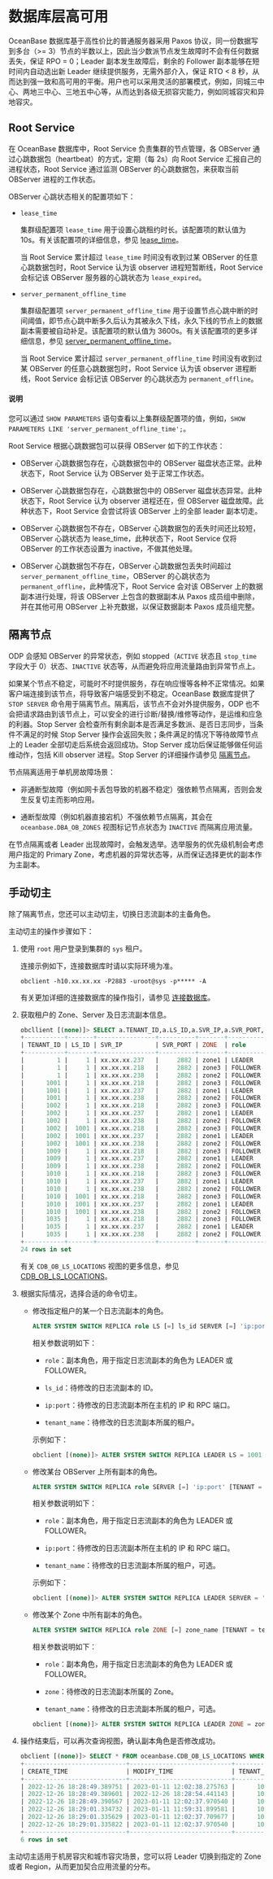 # 数据库层高可用

OceanBase 数据库基于高性价比的普通服务器采用 Paxos 协议，同一份数据写到多台（>= 3）节点的半数以上，因此当少数派节点发生故障时不会有任何数据丢失，保证 RPO = 0；Leader 副本发生故障后，剩余的 Follower 副本能够在短时间内自动选出新 Leader 继续提供服务，无需外部介入，保证 RTO < 8 秒，从而达到强一致和高可用的平衡。用户也可以采用灵活的部署模式，例如，同城三中心、两地三中心、三地五中心等，从而达到各级无损容灾能力，例如同城容灾和异地容灾。

## Root Service

在 OceanBase 数据库中，Root Service 负责集群的节点管理，各 OBServer 通过心跳数据包（heartbeat）的方式，定期（每 2s）向 Root Service 汇报自己的进程状态，Root Service 通过监测 OBServer 的心跳数据包，来获取当前 OBServer 进程的工作状态。

OBServer 心跳状态相关的配置项如下：

* `lease_time`
  
  集群级配置项 `lease_time` 用于设置心跳租约时长。该配置项的默认值为 10s。有关该配置项的详细信息，参见 [lease_time](../../../7.reference/5.system-reference/1.system-configuration-items/3.cluster-level-configuration-items/118.lease_time.md)。

  当 Root Service 累计超过 `lease_time` 时间没有收到过某 OBServer 的任意心跳数据包时，Root Service 认为该 observer 进程短暂断线，Root Service 会标记该 OBServer 服务器的心跳状态为 `lease_expired`。

* `server_permanent_offline_time`
  
  集群级配置项 `server_permanent_offline_time` 用于设置节点心跳中断的时间阈值，即节点心跳中断多久后认为其被永久下线，永久下线的节点上的数据副本需要被自动补足。该配置项的默认值为 3600s。有关该配置项的更多详细信息，参见 [server_permanent_offline_time](../../../7.reference/5.system-reference/1.system-configuration-items/3.cluster-level-configuration-items-1/190.server_permanent_offline_time-1-2-3.md)。

  当 Root Service 累计超过 `server_permanent_offline_time` 时间没有收到过某 OBServer 的任意心跳数据包时，Root Service 认为该 observer 进程断线，Root Service 会标记该 OBServer 的心跳状态为 `permanent_offline`。

<main id="notice" type='explain'>
      <h4>说明</h4>
      <p>您可以通过 <code>SHOW PARAMETERS</code> 语句查看以上集群级配置项的值，例如，<code>SHOW PARAMETERS LIKE 'server_permanent_offline_time';</code>。</p>
</main>

Root Service 根据心跳数据包可以获得 OBServer 如下的工作状态：

* OBServer 心跳数据包存在，心跳数据包中的 OBServer 磁盘状态正常。此种状态下，Root Service 认为 OBServer 处于正常工作状态。

* OBServer 心跳数据包存在，心跳数据包中的 OBServer 磁盘状态异常。此种状态下，Root Service 认为 observer 进程还在，但 OBServer 磁盘故障。此种状态下，Root Service 会尝试将该 OBServer 上的全部 leader 副本切走。

* OBServer 心跳数据包不存在，OBServer 心跳数据包的丢失时间还比较短，OBServer 心跳状态为 lease_time，此种状态下，Root Service 仅将 OBServer 的工作状态设置为 inactive，不做其他处理。

* OBServer 心跳数据包不存在，OBServer 心跳数据包丢失时间超过 `server_permanent_offline_time`，OBServer 的心跳状态为 `permanent_offline`，此种情况下，Root Service 会对该 OBServer 上的数据副本进行处理，将该 OBServer 上包含的数据副本从 Paxos 成员组中删除，并在其他可用 OBServer 上补充数据，以保证数据副本 Paxos 成员组完整。

## 隔离节点

ODP 会感知 OBServer 的异常状态，例如 stopped（`ACTIVE` 状态且 `stop_time` 字段大于 0）状态、`INACTIVE` 状态等，从而避免将应用流量路由到异常节点上。

如果某个节点不稳定，可能时不时提供服务，存在响应慢等各种不正常情况。如果客户端连接到该节点，将导致客户端感受到不稳定。OceanBase 数据库提供了 `STOP SERVER` 命令用于隔离节点。隔离后，该节点不会对外提供服务，ODP 也不会把请求路由到该节点上，可以安全的进行诊断/替换/维修等动作，是运维和应急的利器。Stop Server 会检查所有剩余副本是否满足多数派、是否日志同步，当条件不满足的时候 Stop Server 操作会返回失败；条件满足的情况下等待故障节点上的 Leader 全部切走后系统会返回成功。Stop Server 成功后保证能够做任何运维动作，包括 Kill observer 进程。Stop Server 的详细操作请参见 [隔离节点](暂时无法加链接)。

节点隔离适用于单机房故障场景：

* 非通断型故障（例如网卡丢包导致的机器不稳定）强依赖节点隔离，否则会发生反复切主而影响应用。

* 通断型故障（例如机器直接宕机）不强依赖节点隔离，其会在 `oceanbase.DBA_OB_ZONES` 视图标记节点状态为 `INACTIVE` 而隔离应用流量。

在节点隔离或者 Leader 出现故障时，会触发选举。选举服务的优先级机制会考虑用户指定的 Primary Zone，考虑机器的异常状态等，从而保证选择更优的副本作为主副本。

## 手动切主

除了隔离节点，您还可以主动切主，切换日志流副本的主备角色。

主动切主的操作步骤如下：

1. 使用 `root` 用户登录到集群的 `sys` 租户。

   连接示例如下，连接数据库时请以实际环境为准。

   ```shell
   obclient -h10.xx.xx.xx -P2883 -uroot@sys -p***** -A
   ```

   有关更加详细的连接数据库的操作指引，请参见 [连接数据库](../../../3.develop/1.application-development-based-on-mysql-mode/1.database-connection-of-mysql/1.connection-mode-overview.md)。

2. 获取租户的 Zone、Server 及日志流副本信息。

   ```sql
   obcllient [(none)]> SELECT a.TENANT_ID,a.LS_ID,a.SVR_IP,a.SVR_PORT,a.ZONE,a.role,b.TENANT_NAME,b.TENANT_TYPE FROM oceanbase.CDB_OB_LS_LOCATIONS a, oceanbase.DBA_OB_TENANTS b WHERE a.TENANT_ID=b.TENANT_ID;
   +-----------+-------+----------------+----------+-------+----------+-------------+-------------+
   | TENANT_ID | LS_ID | SVR_IP         | SVR_PORT | ZONE  | role     | TENANT_NAME | TENANT_TYPE |
   +-----------+-------+----------------+----------+-------+----------+-------------+-------------+
   |         1 |     1 | xx.xx.xx.237   |     2882 | zone1 | LEADER   | sys         | SYS         |
   |         1 |     1 | xx.xx.xx.218   |     2882 | zone3 | FOLLOWER | sys         | SYS         |
   |         1 |     1 | xx.xx.xx.238   |     2882 | zone2 | FOLLOWER | sys         | SYS         |
   |      1001 |     1 | xx.xx.xx.218   |     2882 | zone3 | FOLLOWER | META$1002   | META        |
   |      1001 |     1 | xx.xx.xx.237   |     2882 | zone1 | LEADER   | META$1002   | META        |
   |      1001 |     1 | xx.xx.xx.238   |     2882 | zone2 | FOLLOWER | META$1002   | META        |
   |      1002 |     1 | xx.xx.xx.218   |     2882 | zone3 | FOLLOWER | mysql001    | USER        |
   |      1002 |     1 | xx.xx.xx.237   |     2882 | zone1 | LEADER   | mysql001    | USER        |
   |      1002 |     1 | xx.xx.xx.238   |     2882 | zone2 | FOLLOWER | mysql001    | USER        |
   |      1002 |  1001 | xx.xx.xx.218   |     2882 | zone3 | FOLLOWER | mysql001    | USER        |
   |      1002 |  1001 | xx.xx.xx.237   |     2882 | zone1 | LEADER   | mysql001    | USER        |
   |      1002 |  1001 | xx.xx.xx.238   |     2882 | zone2 | FOLLOWER | mysql001    | USER        |
   |      1009 |     1 | xx.xx.xx.218   |     2882 | zone3 | FOLLOWER | META$1010   | META        |
   |      1009 |     1 | xx.xx.xx.237   |     2882 | zone1 | LEADER   | META$1010   | META        |
   |      1009 |     1 | xx.xx.xx.238   |     2882 | zone2 | FOLLOWER | META$1010   | META        |
   |      1010 |     1 | xx.xx.xx.218   |     2882 | zone3 | FOLLOWER | oracle001   | USER        |
   |      1010 |     1 | xx.xx.xx.237   |     2882 | zone1 | LEADER   | oracle001   | USER        |
   |      1010 |     1 | xx.xx.xx.238   |     2882 | zone2 | FOLLOWER | oracle001   | USER        |
   |      1010 |  1001 | xx.xx.xx.218   |     2882 | zone3 | FOLLOWER | oracle001   | USER        |
   |      1010 |  1001 | xx.xx.xx.237   |     2882 | zone1 | LEADER   | oracle001   | USER        |
   |      1010 |  1001 | xx.xx.xx.238   |     2882 | zone2 | FOLLOWER | oracle001   | USER        |
   |      1035 |     1 | xx.xx.xx.218   |     2882 | zone3 | FOLLOWER | META$1036   | META        |
   |      1035 |     1 | xx.xx.xx.237   |     2882 | zone1 | LEADER   | META$1036   | META        |
   |      1035 |     1 | xx.xx.xx.238   |     2882 | zone2 | FOLLOWER | META$1036   | META        |
   +-----------+-------+----------------+----------+-------+----------+-------------+-------------+
   24 rows in set
   ```

   有关 `CDB_OB_LS_LOCATIONS` 视图的更多信息，参见 [CDB_OB_LS_LOCATIONS](../../../7.reference/5.system-reference/4.system-view-of-mysql-mode/2.dictionary-view-of-mysql-mode/93.oceanbase-cdb_ob_ls_locations-of-mysql-mode.md)。

3. 根据实际情况，选择合适的命令切主。

   * 修改指定租户的某一个日志流副本的角色。

      ```sql
      ALTER SYSTEM SWITCH REPLICA role LS [=] ls_id SERVER [=] 'ip:port' TENANT = tenant_name;
      ```

      相关参数说明如下：

      * `role`：副本角色，用于指定日志流副本的角色为 LEADER 或 FOLLOWER。

      * `ls_id`：待修改的日志流副本的 ID。

      * `ip:port`：待修改的日志流副本所在主机的 IP 和 RPC 端口。

      * `tenant_name`：待修改的日志流副本所属的租户。

      示例如下：

      ```sql
      obclient [(none)]> ALTER SYSTEM SWITCH REPLICA LEADER LS = 1001 SERVER = 'xx.xx.xx.218:2882' TENANT = oracle001;
      ```

   * 修改某台 OBServer 上所有副本的角色。

      ```sql
      ALTER SYSTEM SWITCH REPLICA role SERVER [=] 'ip:port' [TENANT = tenant_name];
      ```

      相关参数说明如下：

      * `role`：副本角色，用于指定日志流副本的角色为 LEADER 或 FOLLOWER。

      * `ip:port`：待修改的日志流副本所在主机的 IP 和 RPC 端口。

      * `tenant_name`：待修改的日志流副本所属的租户，可选。

      示例如下：

      ```sql
      obclient [(none)]> ALTER SYSTEM SWITCH REPLICA LEADER SERVER = 'xx.xx.xx.218:2882' TENANT = oracle001;
      ```

   * 修改某个 Zone 中所有副本的角色。

      ```sql
      ALTER SYSTEM SWITCH REPLICA role ZONE [=] zone_name [TENANT = tenant_name];
      ```

      相关参数说明如下：

      * `role`：副本角色，用于指定日志流副本的角色为 LEADER 或 FOLLOWER。

      * `zone`：待修改的日志流副本所属的 Zone。

      * `tenant_name`：待修改的日志流副本所属的租户，可选。

      ```sql
      obclient [(none)]> ALTER SYSTEM SWITCH REPLICA LEADER ZONE = zone1 ;
      ```

4. 操作结束后，可以再次查询视图，确认副本角色是否修改成功。

   ```sql
   obclient [(none)]> SELECT * FROM oceanbase.CDB_OB_LS_LOCATIONS WHERE TENANT_ID = 1010;
   +----------------------------+----------------------------+-----------+-------+----------------+----------+----------+-------+----------+-------------------------------------------------------------------+----------------------+--------------+
   | CREATE_TIME                | MODIFY_TIME                | TENANT_ID | LS_ID | SVR_IP         | SVR_PORT | SQL_PORT | ZONE  | ROLE     | MEMBER_LIST                                                       | PAXOS_REPLICA_NUMBER | REPLICA_TYPE |
   +----------------------------+----------------------------+-----------+-------+----------------+----------+----------+-------+----------+-------------------------------------------------------------------+----------------------+--------------+
   | 2022-12-26 18:28:49.389751 | 2023-01-11 12:02:38.275763 |      1010 |     1 | xx.xx.xx.218   |     2882 |     2881 | zone3 | FOLLOWER | NULL                                                              |                 NULL | FULL         |
   | 2022-12-26 18:28:49.389601 | 2022-12-26 18:28:54.441143 |      1010 |     1 | xx.xx.xx.237   |     2882 |     2881 | zone1 | LEADER   | xx.xx.xx.218:2882:1,xx.xx.xx.237:2882:1,xx.xx.xx.238:2882:1       |                    3 | FULL         |
   | 2022-12-26 18:28:49.390567 | 2023-01-11 12:02:37.970540 |      1010 |     1 | xx.xx.xx.238   |     2882 |     2881 | zone2 | FOLLOWER | NULL                                                              |                 NULL | FULL         |
   | 2022-12-26 18:29:01.334732 | 2023-01-11 11:59:31.899581 |      1010 |  1001 | xx.xx.xx.218   |     2882 |     2881 | zone3 | LEADER   | xx.xx.xx.218:2882:1,xx.xx.xx.237:2882:1,xx.xx.xx.238:2882:1       |                    3 | FULL         |
   | 2022-12-26 18:29:01.335629 | 2023-01-11 12:02:37.709677 |      1010 |  1001 | xx.xx.xx.237   |     2882 |     2881 | zone1 | FOLLOWER | NULL                                                              |                 NULL | FULL         |
   | 2022-12-26 18:29:01.335822 | 2023-01-11 12:02:37.970540 |      1010 |  1001 | xx.xx.xx.238   |     2882 |     2881 | zone2 | FOLLOWER | NULL                                                              |                 NULL | FULL         |
   +----------------------------+----------------------------+-----------+-------+----------------+----------+----------+-------+----------+-------------------------------------------------------------------+----------------------+--------------+
   6 rows in set
   ```

主动切主适用于机房容灾和城市容灾场景，您可以将 Leader 切换到指定的 Zone 或者 Region，从而更加契合应用流量的分布。
